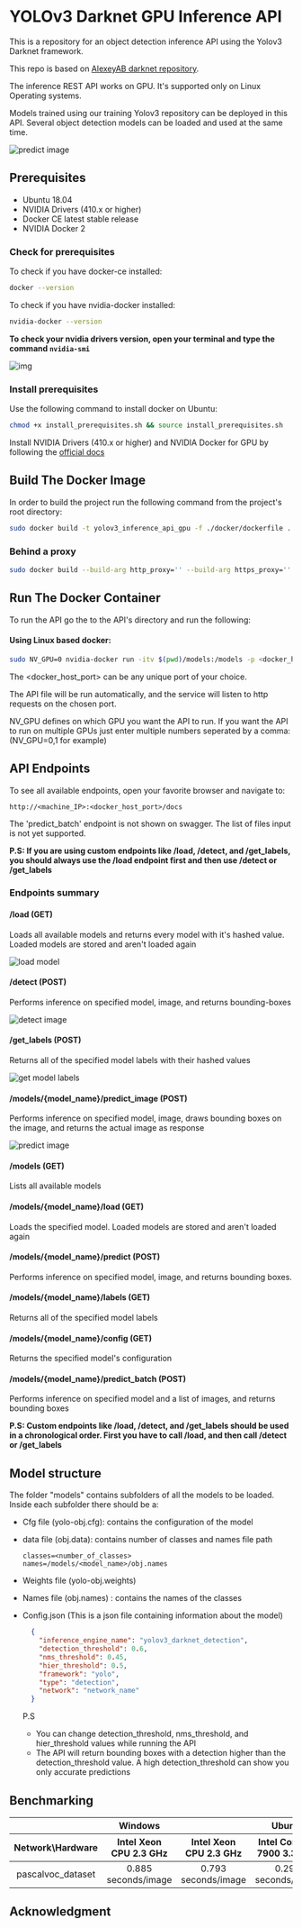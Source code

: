 # YOLOv3 Darknet GPU Inference API

This is a repository for an object detection inference API using the Yolov3 Darknet framework.

This repo is based on [AlexeyAB darknet repository](https://github.com/AlexeyAB/darknet).

The inference REST API works on GPU. It's supported only on Linux Operating systems.

Models trained using our training Yolov3 repository can be deployed in this API. Several object detection models can be loaded and used at the same time.

![predict image](./docs/4.gif)

## Prerequisites

- Ubuntu 18.04
- NVIDIA Drivers (410.x or higher)
- Docker CE latest stable release
- NVIDIA Docker 2

### Check for prerequisites

To check if you have docker-ce installed:

```sh
docker --version
```

To check if you have nvidia-docker installed:

```sh
nvidia-docker --version
```

**To check your nvidia drivers version, open your terminal and type the command `nvidia-smi`**

![img](./docs/nvidia-smi.gif)

### Install prerequisites

Use the following command to install docker on Ubuntu:

```sh
chmod +x install_prerequisites.sh && source install_prerequisites.sh
```

Install NVIDIA Drivers (410.x or higher) and NVIDIA Docker for GPU by following the [official docs](https://github.com/nvidia/nvidia-docker/wiki/Installation-(version-2.0))

## Build The Docker Image

In order to build the project run the following command from the project's root directory:

```sh
sudo docker build -t yolov3_inference_api_gpu -f ./docker/dockerfile .
```
### Behind a proxy

```sh
sudo docker build --build-arg http_proxy='' --build-arg https_proxy='' -t yolov3_inference_api_gpu -f ./docker/dockerfile .
```

## Run The Docker Container

To run the API go the to the API's directory and run the following:

#### Using Linux based docker:

```sh
sudo NV_GPU=0 nvidia-docker run -itv $(pwd)/models:/models -p <docker_host_port>:1234 yolov3_inference_api_gpu
```
The <docker_host_port> can be any unique port of your choice.

The API file will be run automatically, and the service will listen to http requests on the chosen port.

NV_GPU defines on which GPU you want the API to run. If you want the API to run on multiple GPUs just enter multiple numbers seperated by a comma: (NV_GPU=0,1 for example)

## API Endpoints

To see all available endpoints, open your favorite browser and navigate to:

```
http://<machine_IP>:<docker_host_port>/docs
```

The 'predict_batch' endpoint is not shown on swagger. The list of files input is not yet supported.

**P.S: If you are using custom endpoints like /load, /detect, and /get_labels, you should always use the /load endpoint first and then use /detect or /get_labels**

### Endpoints summary

#### /load (GET)

Loads all available models and returns every model with it's hashed value. Loaded models are stored and aren't loaded again

![load model](./docs/1.gif)

#### /detect (POST)

Performs inference on specified model, image, and returns bounding-boxes

![detect image](./docs/3.gif)

#### /get_labels (POST)

Returns all of the specified model labels with their hashed values

![get model labels](./docs/2.gif)

#### /models/{model_name}/predict_image (POST)

Performs inference on specified model, image, draws bounding boxes on the image, and returns the actual image as response

![predict image](./docs/4.gif)

#### /models (GET)

Lists all available models

#### /models/{model_name}/load (GET)

Loads the specified model. Loaded models are stored and aren't loaded again

#### /models/{model_name}/predict (POST)

Performs inference on specified model, image, and returns bounding boxes.

#### /models/{model_name}/labels (GET)

Returns all of the specified model labels

#### /models/{model_name}/config (GET)

Returns the specified model's configuration

#### /models/{model_name}/predict_batch (POST)

Performs inference on specified model and a list of images, and returns bounding boxes

**P.S: Custom endpoints like /load, /detect, and /get_labels should be used in a chronological order. First you have to call /load, and then call /detect or /get_labels**

## Model structure

The folder "models" contains subfolders of all the models to be loaded.
Inside each subfolder there should be a:

- Cfg file (yolo-obj.cfg): contains the configuration of the model

- data file (obj.data): contains number of classes and names file path
 
  ```
  classes=<number_of_classes>
  names=/models/<model_name>/obj.names
  ```

- Weights file (yolo-obj.weights)

- Names file  (obj.names) : contains the names of the classes

- Config.json (This is a json file containing information about the model)

  ```json
    {
      "inference_engine_name": "yolov3_darknet_detection",
      "detection_threshold": 0.6,
      "nms_threshold": 0.45,
      "hier_threshold": 0.5,
      "framework": "yolo",
      "type": "detection",
      "network": "network_name"
    }
  ```
  P.S

  - You can change detection_threshold, nms_threshold, and hier_threshold values while running the API
  - The API will return bounding boxes with a detection higher than the detection_threshold value. A high detection_threshold can show you only accurate predictions

## Benchmarking

<table>
    <thead align="center">
        <tr>
            <th></th>
            <th>Windows</th>
            <th colspan=3>Ubuntu</th>
        </tr>
    </thead>
    <thead align="center">
        <tr>
            <th>Network\Hardware</th>
            <th>Intel Xeon CPU 2.3 GHz</th>
            <th>Intel Xeon CPU 2.3 GHz</th>
            <th>Intel Core i9-7900 3.3 GHZ</th>
            <th>GeForce GTX 1080</th>
        </tr>
    </thead>
    <tbody align="center">
        <tr>
            <td>pascalvoc_dataset</td>
            <td>0.885 seconds/image</td>
            <td>0.793 seconds/image</td>
            <td>0.295 seconds/image</td>
            <td>0.0592 seconds/image</td>
        </tr>
    </tbody>
</table>

## Acknowledgment

